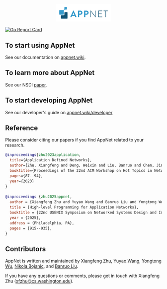 <p align="center">
  <picture>
    <img alt="AppNet" src="https://raw.githubusercontent.com/appnet-org/docs/main/src/assets/logos/AppNet-blue.png" width=35%>
  </picture>
</p>

[![Go Report Card](https://goreportcard.com/badge/github.com/appnet-org/appnet)](https://goreportcard.com/report/github.com/appnet-org/appnet)

## To start using AppNet

See our documentation on [appnet.wiki](https://appnet.wiki).

## To learn more about AppNet

See our NSDI [paper](https://www.usenix.org/system/files/nsdi25-zhu.pdf).


## To start developing AppNet

See our developer's guide on [appnet.wiki/developer](https://appnet.wiki/developer.html)

<!-- 
## Description
// TODO(user): An in-depth paragraph about your project and overview of use

## Getting Started

### Prerequisites
- go version v1.21.0+
- docker version 17.03+.
- kubectl version v1.11.3+.
- Access to a Kubernetes v1.11.3+ cluster.

### To Deploy on the cluster
**Build and push your image to the location specified by `IMG`:**

```sh
make docker-build docker-push IMG=<some-registry>/appnet:tag
```

**NOTE:** This image ought to be published in the personal registry you specified. 
And it is required to have access to pull the image from the working environment. 
Make sure you have the proper permission to the registry if the above commands don’t work.

**Install the CRDs into the cluster:**

```sh
make install
```

**Deploy the Manager to the cluster with the image specified by `IMG`:**

```sh
make deploy IMG=<some-registry>/appnet:tag
```

> **NOTE**: If you encounter RBAC errors, you may need to grant yourself cluster-admin 
privileges or be logged in as admin.

**Create instances of your solution**
You can apply the samples (examples) from the config/sample:

```sh
kubectl apply -k config/samples/
```

>**NOTE**: Ensure that the samples has default values to test it out.

### To Uninstall
**Delete the instances (CRs) from the cluster:**

```sh
kubectl delete -k config/samples/
```

**Delete the APIs(CRDs) from the cluster:**

```sh
make uninstall
```

**UnDeploy the controller from the cluster:**

```sh
make undeploy
```

## Project Distribution

Following are the steps to build the installer and distribute this project to users.

1. Build the installer for the image built and published in the registry:

```sh
make build-installer IMG=<some-registry>/appnet:tag
```

NOTE: The makefile target mentioned above generates an 'install.yaml'
file in the dist directory. This file contains all the resources built
with Kustomize, which are necessary to install this project without
its dependencies.

2. Using the installer

Users can just run kubectl apply -f <URL for YAML BUNDLE> to install the project, i.e.:

```sh
kubectl apply -f https://raw.githubusercontent.com/<org>/appnet/<tag or branch>/dist/install.yaml
```

## Contributing
// TODO(user): Add detailed information on how you would like others to contribute to this project

**NOTE:** Run `make help` for more information on all potential `make` targets

More information can be found via the [Kubebuilder Documentation](https://book.kubebuilder.io/introduction.html) -->

## Reference
Please consider citing our papers if you find AppNet related to your research.

```bibtex
@inproceedings{zhu2023application,
  title={Application Defined Networks},
  author={Zhu, Xiangfeng and Deng, Weixin and Liu, Banruo and Chen, Jingrong and Wu, Yongji and Anderson, Thomas and Krishnamurthy, Arvind and Mahajan, Ratul and Zhuo, Danyang},
  booktitle={Proceedings of the 22nd ACM Workshop on Hot Topics in Networks},
  pages={87--94},
  year={2023}
}

@inproceedings {zhu2025appnet,
  author = {Xiangfeng Zhu and Yuyao Wang and Banruo Liu and Yongtong Wu and Nikola Bojanic and Jingrong Chen and Gilbert Louis Bernstein and Arvind Krishnamurthy and Sam Kumar and Ratul Mahajan and Danyang Zhuo},
  title = {High-level Programming for Application Networks},
  booktitle = {22nd USENIX Symposium on Networked Systems Design and Implementation (NSDI 25)},
  year = {2025},
  address = {Philadelphia, PA},
  pages = {915--935},
}
```

## Contributors

AppNet is written and maintained by [Xiangfeng Zhu](https://xzhu27.me/), [Yuyao Wang](https://kristoff-starling.github.io/), [Yongtong Wu](https://jokerwyt.github.io/), [Nikola Bojanic](https://github.com/NikolaBo), and [Banruo Liu](https://github.com/livingshade).

If you have any questions or comments, please get in touch with Xiangfeng Zhu (xfzhu@cs.washington.edu).

<!-- 
## License

Copyright 2024.

Licensed under the Apache License, Version 2.0 (the "License");
you may not use this file except in compliance with the License.
You may obtain a copy of the License at

    http://www.apache.org/licenses/LICENSE-2.0

Unless required by applicable law or agreed to in writing, software
distributed under the License is distributed on an "AS IS" BASIS,
WITHOUT WARRANTIES OR CONDITIONS OF ANY KIND, either express or implied.
See the License for the specific language governing permissions and
limitations under the License.
 -->
